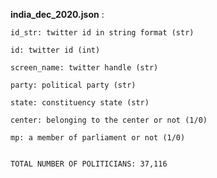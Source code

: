 **india_dec_2020.json** :

    id_str: twitter id in string format (str)

    id: twitter id (int)

    screen_name: twitter handle (str)

    party: political party (str)

    state: constituency state (str)

    center: belonging to the center or not (1/0)

    mp: a member of parliament or not (1/0)
  
  
    TOTAL NUMBER OF POLITICIANS: 37,116
